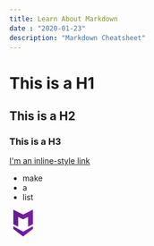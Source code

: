 ```yaml
--- 
title: Learn About Markdown  
date : "2020-01-23"
description: "Markdown Cheatsheet"
---
```

# This is a H1
## This is a H2
### This is a H3

[I'm an inline-style link](https://www.google.com)

- make
- a
- list 

![alt text](https://github.com/adam-p/markdown-here/raw/master/src/common/images/icon48.png "Logo Title Text 1")
